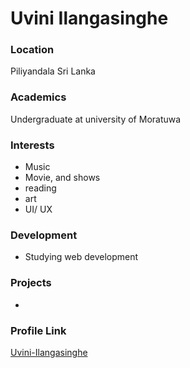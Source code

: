 # Uvini Ilangasinghe

### Location

Piliyandala Sri Lanka

### Academics

Undergraduate at university of Moratuwa

### Interests

- Music
- Movie, and shows
- reading
- art
- UI/ UX

### Development

- Studying web development

### Projects

-

### Profile Link

[Uvini-Ilangasinghe](https://github.com/uvini917)
